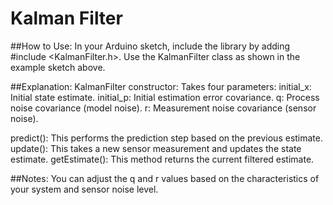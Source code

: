 # Kalman Filter

##How to Use:
In your Arduino sketch, include the library by adding #include <KalmanFilter.h>.
Use the KalmanFilter class as shown in the example sketch above.

##Explanation:
KalmanFilter constructor: Takes four parameters:
	initial_x: Initial state estimate.
	initial_p: Initial estimation error covariance.
	q: Process noise covariance (model noise).
	r: Measurement noise covariance (sensor noise).
	
predict(): This performs the prediction step based on the previous estimate.
update(): This takes a new sensor measurement and updates the state estimate.
getEstimate(): This method returns the current filtered estimate.

##Notes:
You can adjust the q and r values based on the characteristics of your system and sensor noise level.
